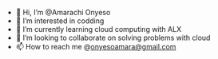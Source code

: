 - 👋 Hi, I’m @Amarachi Onyeso
- 👀 I’m interested in codding 
- 🌱 I’m currently learning cloud computing with ALX
- 💞️ I’m looking to collaborate on solving problems with cloud
- 📫 How to reach me @onyesoamara@gmail.com

<!---
AveGora/AveGora is a ✨ special ✨ repository because its `README.md` (this file) appears on your GitHub profile.
You can click the Preview link to take a look at your changes.
--->
